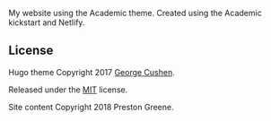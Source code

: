 My website using the Academic theme. Created using the Academic kickstart and Netlify.

## License

Hugo theme Copyright 2017 [George Cushen](https://georgecushen.com).

Released under the [MIT](https://github.com/sourcethemes/academic-kickstart/blob/master/LICENSE.md) license.

Site content Copyright 2018 Preston Greene. 
